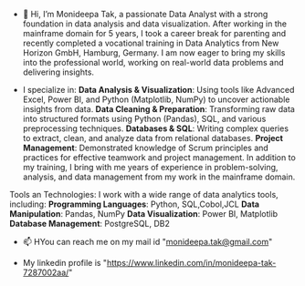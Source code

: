 - 👋 Hi, I’m Monideepa Tak, a passionate Data Analyst with a strong foundation in data analysis and data visualization. After working in the mainframe domain for 5 years, I took a career break for parenting and recently completed a vocational training in Data Analytics from New Horizon GmbH, Hamburg, Germany. I am now eager to bring my skills into the professional world, working on real-world data problems and delivering insights.

- I specialize in:
 **Data Analysis & Visualization**:  Using tools like Advanced Excel, Power BI, and Python (Matplotlib, NumPy) to uncover actionable insights from data.
 **Data Cleaning & Preparation**: Transforming raw data into structured formats using Python (Pandas), SQL, and various preprocessing techniques.
 **Databases & SQL**: Writing complex queries to extract, clean, and analyze data from relational databases. 
 **Project Management**: Demonstrated knowledge of Scrum principles and practices for effective teamwork and project management.
  In addition to my training, I bring with me years of experience in problem-solving, analysis, and data management from my work in the mainframe domain.

Tools an Technologies:
I work with a wide range of data analytics tools, including:
**Programming Languages**: Python, SQL,Cobol,JCL
**Data Manipulation**: Pandas, NumPy
**Data Visualization**: Power BI, Matplotlib
**Database Management**: PostgreSQL, DB2

- 📫 HYou can reach me on my mail id "monideepa.tak@gmail.com"

-  My linkedin profile is "https://www.linkedin.com/in/monideepa-tak-7287002aa/"


